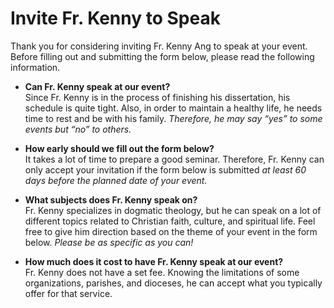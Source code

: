 # Invite Fr. Kenny to Speak

Thank you for considering inviting Fr. Kenny Ang to speak at your event. Before filling out and submitting the form below, please read the following information.

- **Can Fr. Kenny speak at our event?**<br />
  Since Fr. Kenny is in the process of finishing his dissertation, his schedule is quite tight. Also, in order to maintain a healthy life, he needs time to rest and be with his family. _Therefore, he may say “yes” to some events but “no” to others._

- **How early should we fill out the form below?**<br />
  It takes a lot of time to prepare a good seminar. Therefore, Fr. Kenny can only accept your invitation if the form below is submitted _at least 60 days before the planned date of your event._

- **What subjects does Fr. Kenny speak on?**<br />
  Fr. Kenny specializes in dogmatic theology, but he can speak on a lot of different topics related to Christian faith, culture, and spiritual life. Feel free to give him direction based on the theme of your event in the form below. _Please be as specific as you can!_

- **How much does it cost to have Fr. Kenny speak at our event?**<br />
  Fr. Kenny does not have a set fee. Knowing the limitations of some organizations, parishes, and dioceses, he can accept what you typically offer for that service.
